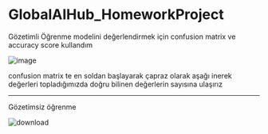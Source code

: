 # GlobalAIHub_HomeworkProject

Gözetimli Öğrenme modelini değerlendirmek için confusion matrix ve accuracy score kullandım

![image](https://github.com/user-attachments/assets/db8f484f-1205-4521-b60a-280744d42e9f)


confusion matrix te en soldan başlayarak çapraz olarak aşağı inerek değerleri topladığımızda doğru bilinen değerlerin sayısına ulaşırız


-------------------------------------------------------------------------------------------------------------
Gözetimsiz öğrenme

![download](https://github.com/user-attachments/assets/2050c42f-d001-452b-9de7-0bedc50f3626)





